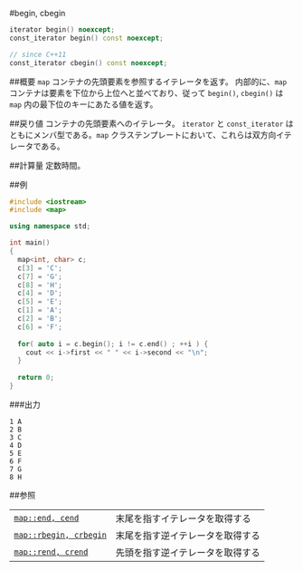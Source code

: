 #begin, cbegin
```cpp
iterator begin() noexcept;
const_iterator begin() const noexcept;

// since C++11
const_iterator cbegin() const noexcept;
```


##概要
`map` コンテナの先頭要素を参照するイテレータを返す。 
内部的に、`map`コンテナは要素を下位から上位へと並べており、従って `begin()`, `cbegin()` は `map` 内の最下位のキーにあたる値を返す。


##戻り値
コンテナの先頭要素へのイテレータ。
`iterator` と `const_iterator` はともにメンバ型である。`map` クラステンプレートにおいて、これらは双方向イテレータである。


##計算量
定数時間。


##例
```cpp
#include <iostream>
#include <map>

using namespace std;

int main() 
{
  map<int, char> c;
  c[3] = 'C';
  c[7] = 'G';
  c[8] = 'H';
  c[4] = 'D';
  c[5] = 'E';
  c[1] = 'A';
  c[2] = 'B';
  c[6] = 'F';
  
  for( auto i = c.begin(); i != c.end() ; ++i ) {
	cout << i->first << " " << i->second << "\n";
  }
  
  return 0;
}
```

###出力
```
1 A
2 B
3 C
4 D
5 E
6 F
7 G
8 H
```

##参照

| | |
|------------------------------------------------------------------------------------------------|--------------------------------------------------|
| [`map::end, cend`](/reference/map/end.md) | 末尾を指すイテレータを取得する |
| [`map::rbegin, crbegin`](/reference/map/rbegin.md) | 末尾を指す逆イテレータを取得する |
| [`map::rend, crend`](/reference/map/rend.md) | 先頭を指す逆イテレータを取得する |


